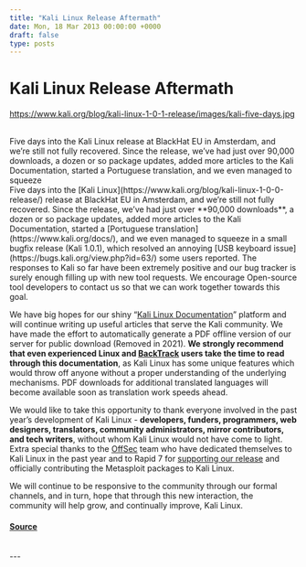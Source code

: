 ```yaml
---
title: "Kali Linux Release Aftermath"
date: Mon, 18 Mar 2013 00:00:00 +0000
draft: false
type: posts
---
```

# Kali Linux Release Aftermath
https://www.kali.org/blog/kali-linux-1-0-1-release/images/kali-five-days.jpg
<br/>

<br/>
Five days into the Kali Linux release at BlackHat EU in Amsterdam, and we&rsquo;re still not fully recovered. Since the release, we&rsquo;ve had just over 90,000 downloads, a dozen or so package updates, added more articles to the Kali Documentation, started a Portuguese translation, and we even managed to squeeze
<br/>
Five days into the [Kali Linux](https://www.kali.org/blog/kali-linux-1-0-0-release/) release at BlackHat EU in Amsterdam, and we’re still not fully recovered. Since the release, we’ve had just over **90,000 downloads**, a dozen or so package updates, added more articles to the Kali Documentation, started a [Portuguese translation](https://www.kali.org/docs/), and we even managed to squeeze in a small bugfix release (Kali 1.0.1), which resolved an annoying [USB keyboard issue](https://bugs.kali.org/view.php?id=63/) some users reported. The responses to Kali so far have been extremely positive and our bug tracker is surely enough filling up with new tool requests. We encourage Open-source tool developers to contact us so that we can work together towards this goal.

We have big hopes for our shiny “[Kali Linux Documentation](https://www.kali.org/docs/)” platform and will continue writing up useful articles that serve the Kali community. We have made the effort to automatically generate a PDF offline version of our server for public download (Removed in 2021). **We strongly recommend that even experienced Linux and [BackTrack](https://www.backtrack-linux.org/) users take the time to read through this documentation**, as Kali Linux has some unique features which would throw off anyone without a proper understanding of the underlying mechanisms. PDF downloads for additional translated languages will become available soon as translation work speeds ahead.

We would like to take this opportunity to thank everyone involved in the past year’s development of Kali Linux - **developers, funders, programmers, web designers, translators, community administrators, mirror contributors, and tech writers**, without whom Kali Linux would not have come to light. Extra special thanks to the [OffSec](https://www.offsec.com/) team who have dedicated themselves to Kali Linux in the past year and to Rapid 7 for [supporting our release](https://blog.rapid7.com/2013/03/13/metasploit-now-supports-kali-linux-the-evolution-of-backtrack/) and officially contributing the Metasploit packages to Kali Linux.

We will continue to be responsive to the community through our formal channels, and in turn, hope that through this new interaction, the community will help grow, and continually improve, Kali Linux.

#### [Source](https://www.kali.org/blog/kali-linux-1-0-1-release/)

<br/>
---
